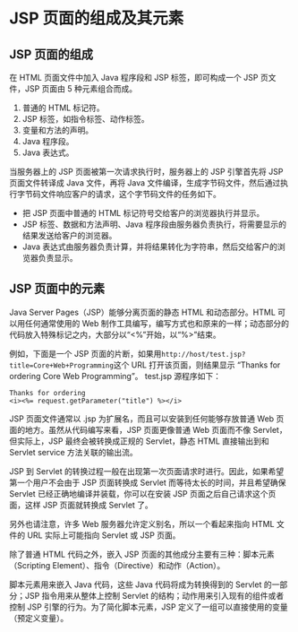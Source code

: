 # JSP 页面的组成及其元素

## JSP 页面的组成

在 HTML 页面文件中加入 Java 程序段和 JSP 标签，即可构成一个 JSP 页文件，JSP 页面由 5 种元素组合而成。

1.  普通的 HTML 标记符。
2.  JSP 标签，如指令标签、动作标签。
3.  变量和方法的声明。
4.  Java 程序段。
5.  Java 表达式。

当服务器上的 JSP 页面被第一次请求执行时，服务器上的 JSP 引擎首先将 JSP 页面文件转译成 Java 文件，再将 Java 文件编译，生成字节码文件，然后通过执行字节码文件响应客户的请求，这个字节码文件的任务如下。

*   把 JSP 页面中普通的 HTML 标记符号交给客户的浏览器执行并显示。
*   JSP 标签、数据和方法声明、Java 程序段由服务器负责执行，将需要显示的结果发送给客户的浏览器。
*   Java 表达式由服务器负责计算，并将结果转化为字符串，然后交给客户的浏览器负责显示。

## JSP 页面中的元素

Java Server Pages（JSP）能够分离页面的静态 HTML 和动态部分。HTML 可以用任何通常使用的 Web 制作工具编写，编写方式也和原来的一样；动态部分的代码放入特殊标记之内，大部分以“<%”开始，以“%>”结束。

例如，下面是一个 JSP 页面的片断，如果用`http://host/test.jsp?title=Core+Web+Programming`这个 URL 打开该页面，则结果显示 “Thanks for ordering Core Web Programming”。 test.jsp 源程序如下：

```
Thanks for ordering
<i><%= request.getParameter("title") %></i>
```

JSP 页面文件通常以 .jsp 为扩展名，而且可以安装到任何能够存放普通 Web 页面的地方。虽然从代码编写来看，JSP 页面更像普通 Web 页面而不像 Servlet，但实际上，JSP 最终会被转换成正规的 Servlet，静态 HTML 直接输出到和 Servlet service 方法关联的输出流。

JSP 到 Servlet 的转换过程一般在出现第一次页面请求时进行。因此，如果希望第一个用户不会由于 JSP 页面转换成 Servlet 而等待太长的时间，并且希望确保 Servlet 已经正确地编译并装载，你可以在安装 JSP 页面之后自己请求这个页面，这样 JSP 页面就转换成 Servlet 了。

另外也请注意，许多 Web 服务器允许定义别名，所以一个看起来指向 HTML 文件的 URL 实际上可能指向 Servlet 或 JSP 页面。

除了普通 HTML 代码之外，嵌入 JSP 页面的其他成分主要有三种：脚本元素（Scripting Element）、指令（Directive）和动作（Action）。

脚本元素用来嵌入 Java 代码，这些 Java 代码将成为转换得到的 Servlet 的一部分；JSP 指令用来从整体上控制 Servlet 的结构；动作用来引入现有的组件或者控制 JSP 引擎的行为。为了简化脚本元素，JSP 定义了一组可以直接使用的变量（预定义变量）。